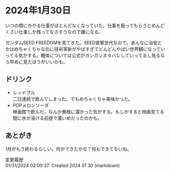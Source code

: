 # 2024年1月30日

いつの間にかやる仕事がほとんどなくなっていた。仕事を振ってもらうとめんどくさい仕事しか残ってなさそうなので嫌になる。

ガンダムSEED FREEDOMを見てきた。SEED直撃世代なので。あんなに治安とかはめちゃくちゃなのに技術革新がやばすぎてどんどんやばい世界観になっていってる気がする。機体については公式がガンガンネタバレしていってるし見るなら早めに見たほうがいいかも。

## ドリンク

- レッドブル  
二日連続で飲んでしまった。でもめちゃくちゃ美味かった。
- POPメロンソーダ  
映画館で飲んだ。なんか異様に濃かった気がする。もしかすると映画見てる間に氷が溶ける前提で濃いめだったのかも。

## あとがき

1月がもう終わるらしい。何かできたかな？何もできてないね。

変更履歴:  
01/31/2024 02:00:37: Created 2024 01 30 (markdown)  
